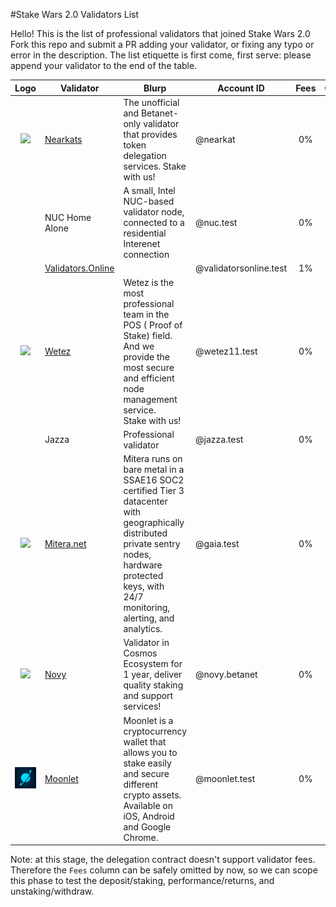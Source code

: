#Stake Wars 2.0 Validators List

Hello! This is the list of professional validators that joined Stake Wars 2.0
Fork this repo and submit a PR adding your validator, or fixing any typo or error in the description. The list etiquette is first come, first serve: please append your validator to the end of the table.

|                                                                                Logo                                                                                 | Validator                                       | Blurp                                                                                                                                                                                                | Account ID             | Fees | Country |
| :-----------------------------------------------------------------------------------------------------------------------------------------------------------------: | ----------------------------------------------- | ---------------------------------------------------------------------------------------------------------------------------------------------------------------------------------------------------- | ---------------------- | :--: | :-----: |
|                                              <img src="https://docs.nearprotocol.com/img/icon-core.svg" width="40" />                                               | [Nearkats](https://near.dev)                    | The unofficial and Betanet-only validator that provides token delegation services. Stake with us!                                                                                                    | @nearkat               |  0%  |   US    |
|                                                                                                                                                                     | NUC Home Alone                                  | A small, Intel NUC-based validator node, connected to a residential Interenet connection                                                                                                             | @nuc.test              |  0%  |   US    |
|                                                                                                                                                                     | [Validators.Online](https://validators.online/) |                                                                                                                                                                                                      | @validatorsonline.test |  1%  |   MY    |
|                                                 <img src="http://www.wetez.io/_nuxt/img/72ebb49.png" width="40" />                                                  | [Wetez](https://wetez.io)                       | Wetez is the most professional team in the POS ( Proof of Stake) field. And we provide the most secure and efficient node management service. Stake with us!                                         | @wetez11.test          |  0%  |   CN    |
|                                                                                                                                                                     | Jazza                                           | Professional validator                                                                                                                                                                               | @jazza.test            |  0%  |   RU    |
| <img src="https://camo.githubusercontent.com/e01879d323491dd09b33fd93792f130b01f71b21/68747470733a2f2f692e696d6775722e636f6d2f6d38556b4d7a412e706e67" width="40" /> | [Mitera.net](https://mitera.net)                | Mitera runs on bare metal in a SSAE16 SOC2 certified Tier 3 datacenter with geographically distributed private sentry nodes, hardware protected keys, with 24/7 monitoring, alerting, and analytics. | @gaia.test             |  0%  |   NL    |
|                                    <img src="https://miro.medium.com/fit/c/256/256/2*x4-T9Pv2avw-3nwaagqJBQ.jpeg" width="40" />                                     | [Novy](https://stake.novy.pw)                   | Validator in Cosmos Ecosystem for 1 year, deliver quality staking and support services!                                                                                                              | @novy.betanet          |  0%  |   MD    |
|        <img src="https://github.com/Moonlet/wallet-app/raw/master/ios/Moonlet/Images.xcassets/AppIcon.appiconset/Icon-App-83.5x83.5%402x.png" width="40" />         | [Moonlet](https://moonlet.io)                   | Moonlet is a cryptocurrency wallet that allows you to stake easily and secure different crypto assets. Available on iOS, Android and Google Chrome.                                                  | @moonlet.test          |  0%  |   RO    |

Note: at this stage, the delegation contract doesn't support validator fees. Therefore the `Fees` column can be safely omitted by now, so we can scope this phase to test the deposit/staking, performance/returns, and unstaking/withdraw.
